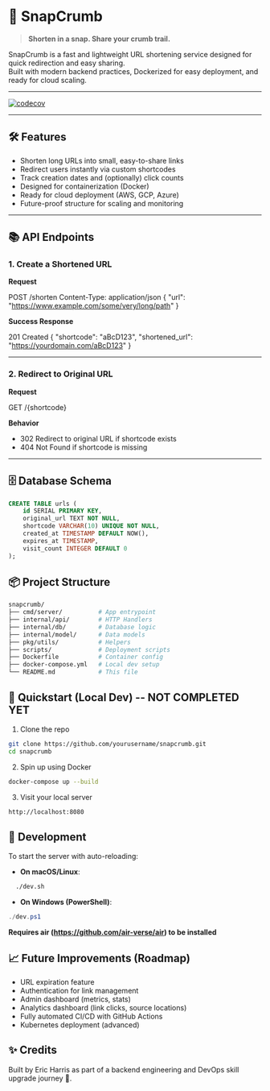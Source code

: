 # 🚀 SnapCrumb

> **Shorten in a snap. Share your crumb trail.**  

SnapCrumb is a fast and lightweight URL shortening service designed for quick redirection and easy sharing.  
Built with modern backend practices, Dockerized for easy deployment, and ready for cloud scaling.

---

[![codecov](https://codecov.io/gh/ericktheredd5875/snapcrumb-backend/graph/badge.svg?token=T0T34K27RD)](https://codecov.io/gh/ericktheredd5875/snapcrumb-backend)

---

## 🛠️ Features

- Shorten long URLs into small, easy-to-share links
- Redirect users instantly via custom shortcodes
- Track creation dates and (optionally) click counts
- Designed for containerization (Docker)
- Ready for cloud deployment (AWS, GCP, Azure)
- Future-proof structure for scaling and monitoring

---

## 📚 API Endpoints

### 1. Create a Shortened URL

**Request**

POST /shorten Content-Type: application/json { "url": "https://www.example.com/some/very/long/path" }

**Success Response**

201 Created { "shortcode": "aBcD123", "shortened_url": "https://yourdomain.com/aBcD123" }

---

### 2. Redirect to Original URL

**Request**

GET /{shortcode}

**Behavior**
- 302 Redirect to original URL if shortcode exists
- 404 Not Found if shortcode is missing

---

## 🗄️ Database Schema

```sql
CREATE TABLE urls (
    id SERIAL PRIMARY KEY,
    original_url TEXT NOT NULL,
    shortcode VARCHAR(10) UNIQUE NOT NULL,
    created_at TIMESTAMP DEFAULT NOW(),
    expires_at TIMESTAMP,
    visit_count INTEGER DEFAULT 0
);
```

## 📦 Project Structure

```bash
snapcrumb/
├── cmd/server/          # App entrypoint
├── internal/api/        # HTTP Handlers
├── internal/db/         # Database logic
├── internal/model/      # Data models
├── pkg/utils/           # Helpers
├── scripts/             # Deployment scripts
├── Dockerfile           # Container config
├── docker-compose.yml   # Local dev setup
└── README.md            # This file
```

## 🐳 Quickstart (Local Dev) -- NOT COMPLETED YET

1. Clone the repo

```bash
git clone https://github.com/yourusername/snapcrumb.git
cd snapcrumb
```

2. Spin up using Docker

```bash
docker-compose up --build
```

3. Visit your local server

```bash
http://localhost:8080
```

## 🚀 Development

To start the server with auto-reloading:

- **On macOS/Linux**:
```bash
  ./dev.sh
```
- **On Windows (PowerShell)**:
```powershell
./dev.ps1
```
**Requires air (https://github.com/air-verse/air) to be installed**


## 📈 Future Improvements (Roadmap)

* URL expiration feature
* Authentication for link management
* Admin dashboard (metrics, stats)
* Analytics dashboard (link clicks, source locations)
* Fully automated CI/CD with GitHub Actions
* Kubernetes deployment (advanced)

## ✨ Credits

Built by Eric Harris as part of a backend engineering and DevOps skill upgrade journey 🚀.
